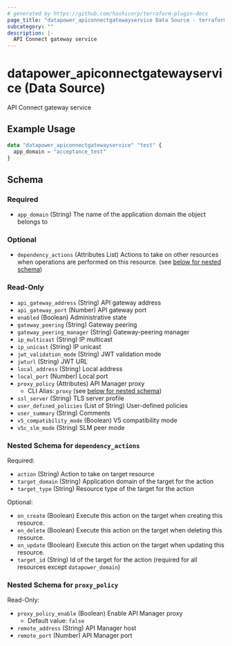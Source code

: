 ```yaml
---
# generated by https://github.com/hashicorp/terraform-plugin-docs
page_title: "datapower_apiconnectgatewayservice Data Source - terraform-provider-datapower"
subcategory: ""
description: |-
  API Connect gateway service
---
```


# datapower_apiconnectgatewayservice (Data Source)

API Connect gateway service

## Example Usage

```terraform
data "datapower_apiconnectgatewayservice" "test" {
  app_domain = "acceptance_test"
}
```

<!-- schema generated by tfplugindocs -->
## Schema

### Required

- `app_domain` (String) The name of the application domain the object belongs to

### Optional

- `dependency_actions` (Attributes List) Actions to take on other resources when operations are performed on this resource. (see [below for nested schema](#nestedatt--dependency_actions))

### Read-Only

- `api_gateway_address` (String) API gateway address
- `api_gateway_port` (Number) API gateway port
- `enabled` (Boolean) Administrative state
- `gateway_peering` (String) Gateway peering
- `gateway_peering_manager` (String) Gateway-peering manager
- `ip_multicast` (String) IP multicast
- `ip_unicast` (String) IP unicast
- `jwt_validation_mode` (String) JWT validation mode
- `jwturl` (String) JWT URL
- `local_address` (String) Local address
- `local_port` (Number) Local port
- `proxy_policy` (Attributes) API Manager proxy
  - CLI Alias: `proxy` (see [below for nested schema](#nestedatt--proxy_policy))
- `ssl_server` (String) TLS server profile
- `user_defined_policies` (List of String) User-defined policies
- `user_summary` (String) Comments
- `v5_compatibility_mode` (Boolean) V5 compatibility mode
- `v5c_slm_mode` (String) SLM peer mode

<a id="nestedatt--dependency_actions"></a>
### Nested Schema for `dependency_actions`

Required:

- `action` (String) Action to take on target resource
- `target_domain` (String) Application domain of the target for the action
- `target_type` (String) Resource type of the target for the action

Optional:

- `on_create` (Boolean) Execute this action on the target when creating this resource.
- `on_delete` (Boolean) Execute this action on the target when deleting this resource.
- `on_update` (Boolean) Execute this action on the target when updating this resource.
- `target_id` (String) Id of the target for the action (required for all resources except `datapower_domain`)


<a id="nestedatt--proxy_policy"></a>
### Nested Schema for `proxy_policy`

Read-Only:

- `proxy_policy_enable` (Boolean) Enable API Manager proxy
  - Default value: `false`
- `remote_address` (String) API Manager host
- `remote_port` (Number) API Manager port
